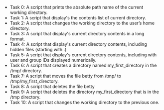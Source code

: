 * Task 0: A script that prints the absolute path name of the current working directory.
* Task 1: A script that display's the contents list of current directory.
* Task 2: A script that changes the working directory to the user’s home directory.
* Task 3: A script that display's current directory contents in a long format.
* Task 4: A script that display's current directory contents, including hidden files (starting with .)
* Task 5: A script that display's current directory contents, including with user and group IDs displayed numerically.
* Task 6: A script that creates a directory named my_first_directory in the /tmp/ directory.
* Task 7: A script that moves the file betty from /tmp/ to /tmp/my_first_directory.
* Task 8: A script that deletes the file betty
* Task 9: A script that deletes  the directory my_first_directory that is in the /tmp directory.
* Task 10: A script that changes the working directory to the previous one.
 
